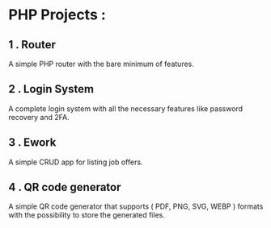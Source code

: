 # PHP Projects :

## 1 . Router
A simple PHP router with the bare minimum of features.

## 2 . Login System
A complete login system with all the necessary features like password recovery and 2FA.

## 3 . Ework
A simple CRUD app for listing job offers.

## 4 . QR code generator
A simple QR code generator that supports ( PDF, PNG, SVG, WEBP ) formats with the possibility to store the generated files.
